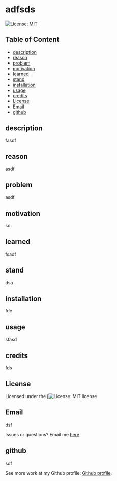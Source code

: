 
  # adfsds

   [![License: MIT](https://img.shields.io/badge/License-MIT-yellow.svg)](https://opensource.org/licenses/MIT)

  ## Table of Content
  
  - [description](#description)
  - [reason](#reason)
  - [problem](#problem)
  - [motivation](#motivation)
  - [learned](#learned)
  - [stand](#stand)
  - [installation](#installation)
  - [usage](#usage)
  - [credits](#credits)
  - [License](#License)
  - [Email](#Email)
  - [github](#github)

  ## description
  fasdf

  ## reason
  asdf

  ## problem
  asdf

  ## motivation
  sd

  ## learned
  fsadf

  ## stand
  dsa

  ## installation
  fde

  ## usage
  sfasd

  ## credits
  fds

  ## License
  Licensed under the [![License: MIT](https://choosealicense.com/licenses/mit/) license

  ## Email
  dsf

  Issues or questions? Email me [here](mailto:dsf).

  ## github
  sdf

  
 See more work at my Github profile: [Github profile](https://github.com/sdf).
